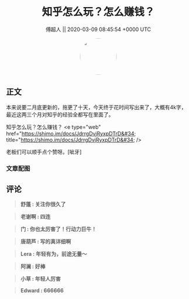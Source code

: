 <h1 align="center">知乎怎么玩？怎么赚钱？</h1>




<p align="center">
    <a>傅超人 || 2020-03-09 08:45:54 &#43;0000 UTC</a>
</p>

<div align="center">
    <img src="https://images.zsxq.com/Fsj8n5BCabzlDRXyFu1MmjMJ4nlk?e=1590940799&amp;token=kIxbL07-8jAj8w1n4s9zv64FuZZNEATmlU_Vm6zD:XHuYQZhhXQsSDuvRx25zvl1PklY=" width="100" height="100" style="border:1px solid;border-radius:50%; color:#ffffff"/>
</div>




## 正文

<div>
本来说要二月底更新的，拖更了十天，今天终于花时间写出来了，大概有4k字，最近这两三个月对知乎的经验全都写在里面了。

知乎怎么玩？怎么赚钱？
&lt;e type=&#34;web&#34; href=&#34;https://shimo.im/docs/JdrrgDvjRyxpDTrD&#34; title=&#34;https://shimo.im/docs/JdrrgDvjRyxpDTrD&#34; /&gt;

老板们可以顺手点个赞呀。[呲牙]
</div>

### 文章配图

<div class="image" align="center">

</div>


## 评论

<div align="left">
<div>

<blockquote >
<span> <strong>舒蓬 : 关注你很久了 </strong></span>
</blockquote>

<blockquote >
<span> <strong>老谢啊 : 四连 </strong></span>
</blockquote>

<blockquote >
<span> <strong>门 : 你也太厉害了！行动力巨牛！ </strong></span>
</blockquote>

<blockquote >
<span> <strong>唐葫芦 : 写的真详细啊 </strong></span>
</blockquote>

<blockquote >
<span> <strong>Lera : 年轻有为，前途无量～ </strong></span>
</blockquote>

<blockquote >
<span> <strong>阿澜 : 好棒 </strong></span>
</blockquote>

<blockquote >
<span> <strong>小草 : 年轻人厉害 </strong></span>
</blockquote>

<blockquote >
<span> <strong>Edward : 666666 </strong></span>
</blockquote>

</div>
</div>